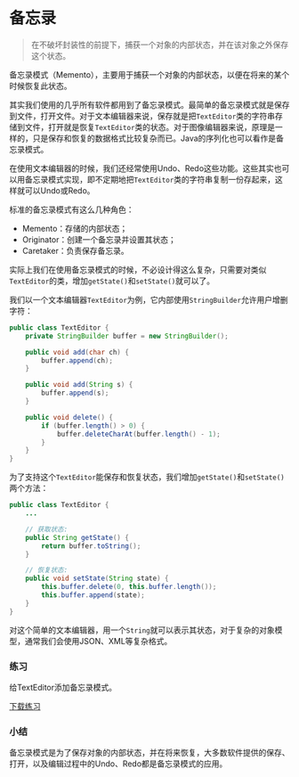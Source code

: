 # 备忘录

> 在不破坏封装性的前提下，捕获一个对象的内部状态，并在该对象之外保存这个状态。

备忘录模式（Memento），主要用于捕获一个对象的内部状态，以便在将来的某个时候恢复此状态。

其实我们使用的几乎所有软件都用到了备忘录模式。最简单的备忘录模式就是保存到文件，打开文件。对于文本编辑器来说，保存就是把`TextEditor`类的字符串存储到文件，打开就是恢复`TextEditor`类的状态。对于图像编辑器来说，原理是一样的，只是保存和恢复的数据格式比较复杂而已。Java的序列化也可以看作是备忘录模式。

在使用文本编辑器的时候，我们还经常使用Undo、Redo这些功能。这些其实也可以用备忘录模式实现，即不定期地把`TextEditor`类的字符串复制一份存起来，这样就可以Undo或Redo。

标准的备忘录模式有这么几种角色：

- Memento：存储的内部状态；
- Originator：创建一个备忘录并设置其状态；
- Caretaker：负责保存备忘录。

实际上我们在使用备忘录模式的时候，不必设计得这么复杂，只需要对类似`TextEditor`的类，增加`getState()`和`setState()`就可以了。

我们以一个文本编辑器`TextEditor`为例，它内部使用`StringBuilder`允许用户增删字符：

```java
public class TextEditor {
    private StringBuilder buffer = new StringBuilder();

    public void add(char ch) {
        buffer.append(ch);
    }

    public void add(String s) {
        buffer.append(s);
    }

    public void delete() {
        if (buffer.length() > 0) {
            buffer.deleteCharAt(buffer.length() - 1);
        }
    }
}
```

为了支持这个`TextEditor`能保存和恢复状态，我们增加`getState()`和`setState()`两个方法：

```java
public class TextEditor {
    ...

    // 获取状态:
    public String getState() {
        return buffer.toString();
    }

    // 恢复状态:
    public void setState(String state) {
        this.buffer.delete(0, this.buffer.length());
        this.buffer.append(state);
    }
}
```

对这个简单的文本编辑器，用一个`String`就可以表示其状态，对于复杂的对象模型，通常我们会使用JSON、XML等复杂格式。

### 练习

给TextEditor添加备忘录模式。

[下载练习](pattern-memento.zip)

### 小结

备忘录模式是为了保存对象的内部状态，并在将来恢复，大多数软件提供的保存、打开，以及编辑过程中的Undo、Redo都是备忘录模式的应用。

